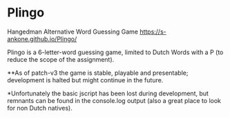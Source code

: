 # Plingo
Hangedman Alternative Word Guessing Game https://s-ankone.github.io/Plingo/

Plingo is a 6-letter-word guessing game, limited to Dutch Words with a P (to reduce the scope of the assignment).


**As of patch-v3 the game is stable, playable and presentable; development is halted but might continue in the future.

*Unfortunately the basic jscript has been lost during development, but remnants can be found in the console.log
output (also a great place to look for non Dutch natives). 
